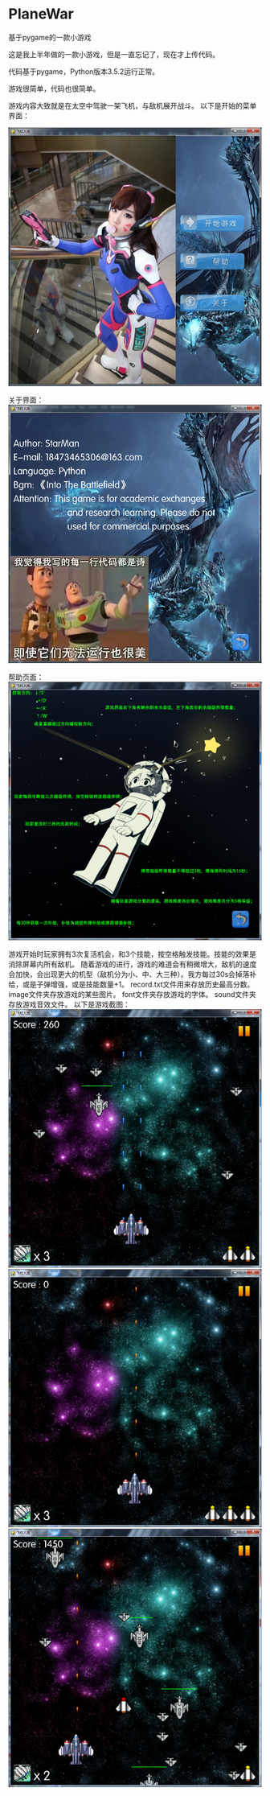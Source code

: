 # PlaneWar
基于pygame的一款小游戏

这是我上半年做的一款小游戏，但是一直忘记了，现在才上传代码。 

代码基于pygame，Python版本3.5.2运行正常。 

游戏很简单，代码也很简单。 

游戏内容大致就是在太空中驾驶一架飞机，与敌机展开战斗。
以下是开始的菜单界面：

![4](image2/4.png)

关于界面：
![3](image2/3.png)

帮助页面：
![6](image2/6.png)

游戏开始时玩家拥有3次复活机会，和3个技能，按空格触发技能。技能的效果是消除屏幕内所有敌机。
随着游戏的进行，游戏的难道会有稍微增大，敌机的速度会加快，会出现更大的机型（敌机分为小、中、大三种）。我方每过30s会掉落补给，或是子弹增强，或是技能数量+1。
record.txt文件用来存放历史最高分数。 
image文件夹存放游戏的某些图片。 
font文件夹存放游戏的字体。 
sound文件夹存放游戏音效文件。 
以下是游戏截图： 
![1](image2/1.png)
![2](image2/2.png)
![5](image2/5.png)